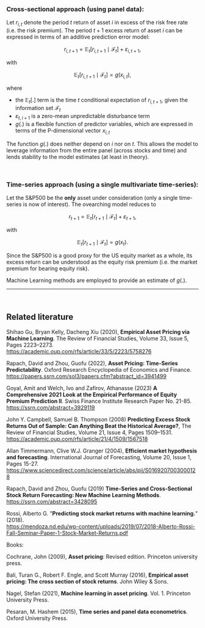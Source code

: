 ### **Cross-sectional approach (using panel data):**

Let $r_{i,t}$ denote the period $t$ return of asset $i$ in excess of the risk free rate (i.e. the risk premium). The period $t+1$ excess return of asset $i$ can be expressed in terms of an additive prediction error model:

$$
r_{i,t+1} = \mathbb{E}_t[r_{i,t+1} \mid \mathcal{F}_t] + \varepsilon_{i,t+1},
$$

with

$$
\mathbb{E}_t[r_{i,t+1} \mid \mathcal{F}_t] = g(x_{i,t}),
$$

where 

- the $\mathbb{E}_t[.]$ term is the time $t$ conditional expectation of $r_{i,t+1}$, given the information set $\mathcal{F}_t$ 
- $\varepsilon_{t,i+1}$ is a zero-mean unpredictable disturbance term
- $g(.)$ is a flexible function of predictor variables, which are expressed in terms of the P-dimensional vector $x_{i,t}$

The function $g(.)$ does neither depend on $i$ nor on $t$. This allows the model to leverage information from the entire panel (across stocks and  time) and lends stability to the model estimates (at least in theory).
  
<br>

### **Time-series approach (using a single multivariate time-series):**

Let the S&P500 be the **only** asset under consideration (only a single time-series is now of interest). The ovearching model reduces to

$$
r_{t+1} = \mathbb{E}_t[r_{t+1} \mid \mathcal{F}_t] + \varepsilon_{t+1},
$$

with


$$
\mathbb{E}_t[r_{t+1} \mid \mathcal{F}_t] = g(x_{t}).
$$

Since the S&P500 is a good proxy for the US equity market as a whole, its excess return can be understood  as the equity risk premium (i.e. the market premium for bearing equity risk).

Machine Learning methods are employed to provide an estimate of $g(.)$.

---

<br>

## Related literature

Shihao Gu, Bryan Kelly, Dacheng Xiu (2020), **Empirical Asset Pricing via Machine Learning**. The Review of Financial Studies, Volume 33, Issue 5, Pages 2223–2273.  
https://academic.oup.com/rfs/article/33/5/2223/5758276

Rapach, David and Zhou, Guofu (2022), **Asset Pricing: Time-Series Predictability**. Oxford Research Encyclopedia of Economics and Finance.  
https://papers.ssrn.com/sol3/papers.cfm?abstract_id=3941499

Goyal, Amit and Welch, Ivo and Zafirov, Athanasse (2023) **A Comprehensive 2021 Look at the Empirical Performance of Equity Premium Prediction II**. Swiss Finance Institute Research Paper No. 21-85.  
https://ssrn.com/abstract=3929119 

John Y. Campbell, Samuel B. Thompson (2008) **Predicting Excess Stock Returns Out of Sample: Can Anything Beat the Historical Average?**, The Review of Financial Studies, Volume 21, Issue 4, Pages 1509–1531.  
https://academic.oup.com/rfs/article/21/4/1509/1567518

Allan Timmermann, Clive W.J. Granger (2004), **Efficient market hypothesis and forecasting**. International Journal of Forecasting, Volume 20, Issue 1, Pages 15-27.  
https://www.sciencedirect.com/science/article/abs/pii/S0169207003000128

Rapach, David and Zhou, Guofu (2019) **Time-Series and Cross-Sectional Stock Return Forecasting: New Machine Learning Methods**.  
https://ssrn.com/abstract=3428095 

Rossi, Alberto G. "**Predicting stock market returns with machine learning.**" (2018).  
https://mendoza.nd.edu/wp-content/uploads/2019/07/2018-Alberto-Rossi-Fall-Seminar-Paper-1-Stock-Market-Returns.pdf

Books:

Cochrane, John (2009), **Asset pricing**: Revised edition. Princeton university press.

Bali, Turan G., Robert F. Engle, and Scott Murray (2016), **Empirical asset pricing: The cross section of stock returns**. John Wiley & Sons.

Nagel, Stefan (2021), **Machine learning in asset pricing**. Vol. 1. Princeton University Press.

Pesaran, M. Hashem (2015), **Time series and panel data econometrics**. Oxford University Press.
